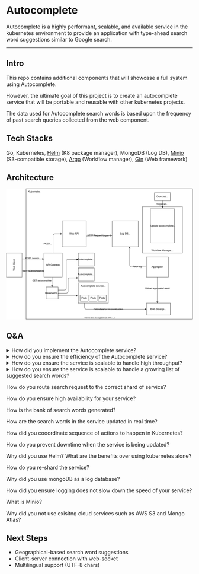 # Autocomplete

Autocomplete is a highly performant, scalable, and available service in the kubernetes environment to provide an application with type-ahead search word suggestions similar to Google search.

---

## Intro

This repo contains additional components that will showcase a full system using Autocomplete.

However, the ultimate goal of this project is to create an autocomplete service that will be portable and reusable with other kubernetes projects.

The data used for Autocomplete search words is based upon the frequency of past search queries collected from the web component.

## Tech Stacks

Go, Kubernetes, [Helm](https://helm.sh/) (K8 package manager), MongoDB (Log DB), [Minio](https://min.io/) (S3-compatible storage), [Argo](https://argoproj.github.io/) (Workflow manager), [Gin](https://github.com/gin-gonic/gin) (Web framework)

## Architecture

<div align="center">
<img src="https://github.com/by12380/Autocomplete/blob/master/docs/images/autocomplete-architecture.svg" width="900px">
</div>

## Q&A

<details>
  <summary>How did you implement the Autocomplete service?</summary>
  
  ### Q: How did you implement the Autocomplete service?

  Trie was used as the data structure behind the Autocomplete service.
  
  ---
</details>

<details>
  <summary>How do you ensure the efficiency of the Autocomplete service?</summary>

  ### Q: How do you ensure the efficiency of the Autocomplete service?
  
  #### Answer:
  Since searching for all words matching a prefix in a trie has a time complexity of O(n), n being the number of nodes in the trie, the performace will suffer as the size of the trie grows.
  
  To ensure the efficiency of search, we modified the trie to store top K results at each node for its corresponding prefix.
  
  This will increase the space complexity to O(nk), where k is the number of top results we store.
  
  This will reduce the time complexity for searching words for a given prefix to O(1), and total time complexity for search operation would be reduced to O(l), where l is the length of the prefix (input keyword).
  
  A sacrifice of increased space for better time complexiity is a worth it tradeoff.
  
  ---
</div>
</details>

<details>
  <summary>How do you ensure the service is scalable to handle high throughput?</summary>

  ### Q: How do you ensure the service is scalable to handle high throughput?

  #### Answer:
  Since the Autocomplete service is read only, we can easily create replicas of the service to handle more request load.
  
  We can utilize the autoscaling feature that is supported by kubernetes natively.
  
  ---
</details>


<details>
  <summary>How do you ensure the service is scalable to handle a growing list of suggested search words?</summary>

  ### Q: How do you ensure the service is scalable to handle a growing list of suggested search words?

  #### Answer:
  As the size of the trie grows (growing list of suggested search words in our bank), it will eventually hit the memory limit for each pod in the service.
  
  To avoid holding all suggested search words in one app instance, we can split the search words by ranges of alphabets, ex ([A-I], [J-R], [S-Z]).
  
  Thankfully, with the help of Helm templates, we can easily and dynamically create kubernetes resource by updating the configuration files used by Helm.
  
  ---
</details>

How do you route search request to the correct shard of service?

How do you ensure high availability for your service?

How is the bank of search words generated?

How are the search words in the service updated in real time?

How did you cooordinate sequence of actions to happen in Kubernetes?

How do you prevent downtime when the service is being updated?

Why did you use Helm? What are the benefits over using kubernetes alone?

How do you re-shard the service?

Why did you use mongoDB as a log database?

How did you ensure logging does not slow down the speed of your service?

What is Minio?

Why did you not use exisitng cloud services such as AWS S3 and Mongo Atlas?

## Next Steps

- Geographical-based search word suggestions
- Client-server connection with web-socket
- Multilingual support (UTF-8 chars)
